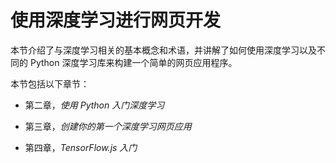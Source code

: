 # 使用深度学习进行网页开发

本节介绍了与深度学习相关的基本概念和术语，并讲解了如何使用深度学习以及不同的 Python 深度学习库来构建一个简单的网页应用程序。

本节包括以下章节：

+   第二章，*使用 Python 入门深度学习*

+   第三章，*创建你的第一个深度学习网页应用*

+   第四章，*TensorFlow.js 入门*
